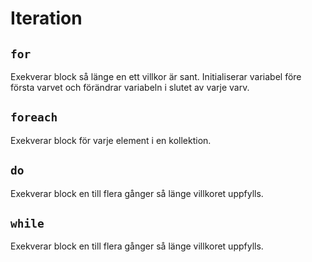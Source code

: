 Iteration
=========

## `for`
Exekverar block så länge en ett villkor är sant. Initialiserar variabel före första varvet och förändrar variabeln i slutet av varje varv.

## `foreach`
Exekverar block för varje element i en kollektion.

## `do`
Exekverar block en till flera gånger så länge villkoret uppfylls.

## `while`
Exekverar block en till flera gånger så länge villkoret uppfylls.
